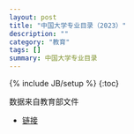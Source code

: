 ```yaml
---
layout: post
title: "中国大学专业目录（2023）"
description: ""
category: "教育"
tags: []
summary: 中国大学专业目录
---
```

{% include JB/setup %}
{:toc}

数据来自教育部文件

* [链接](/assets/tools/cn-college-major)
